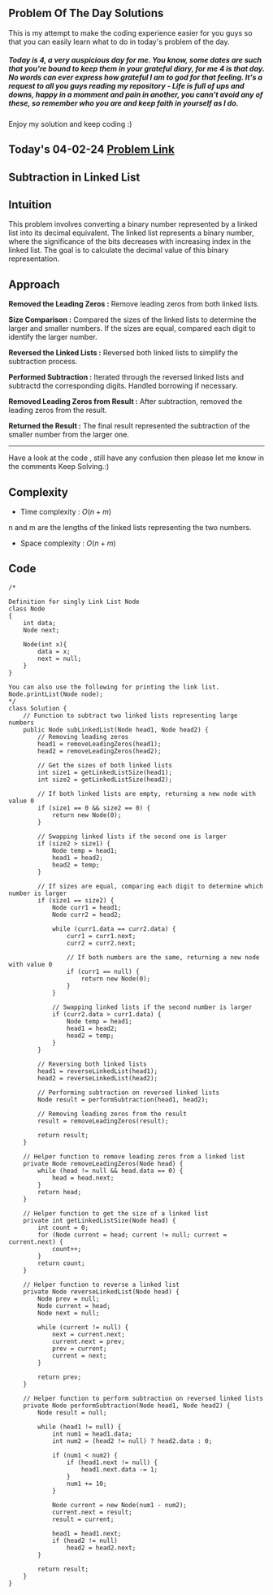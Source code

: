 ## Problem Of The Day Solutions

This is my attempt to make the coding experience easier for you guys so that you can easily learn what to do in today's problem of the day.

##### Today is 4, a very auspicious day for me. You know, some dates are such that you're bound to keep them in your grateful diary, for me 4 is that day. No words can ever express how grateful I am to god for that feeling. It's a request to all you guys reading my repository - Life is full of ups and downs, happy in a momment and pain in another, you cann't avoid any of these, so remember who you are and keep faith in yourself as I do.
Enjoy my solution and keep coding :)


## Today's 04-02-24 [Problem Link](https://www.geeksforgeeks.org/problems/subtraction-in-linked-list/1)
## Subtraction in Linked List

## Intuition

This problem involves converting a binary number represented by a linked list into its decimal equivalent. The linked list represents a binary number, where the significance of the bits decreases with increasing index in the linked list. The goal is to calculate the decimal value of this binary representation.

## Approach

**Removed the Leading Zeros :** Remove leading zeros from both linked lists.

**Size Comparison :** Compared the sizes of the linked lists to determine the larger and smaller numbers. If the sizes are equal, compared each digit to identify the larger number.

**Reversed the Linked Lists :** Reversed both linked lists to simplify the subtraction process.

**Performed Subtraction :** Iterated through the reversed linked lists and subtractd the corresponding digits. Handled borrowing if necessary.

**Removed Leading Zeros from Result :** After subtraction, removed the leading zeros from the result.

**Returned the Result :** The final result represented the subtraction of the smaller number from the larger one.

---
Have a look at the code , still have any confusion then please let me know in the comments
Keep Solving.:)

## Complexity
- Time complexity : $O(n + m)$
<!-- Add your time complexity here, e.g. $$O())$$ -->

n and m are the lengths of the linked lists representing the two numbers.

- Space complexity : $O(n + m)$ 
<!-- Add your space complexity here, e.g. $$O(n)$$ -->

## Code 
```
/*

Definition for singly Link List Node
class Node
{
    int data;
    Node next;

    Node(int x){
        data = x;
        next = null;
    }
}

You can also use the following for printing the link list.
Node.printList(Node node);
*/
class Solution {
    // Function to subtract two linked lists representing large numbers
    public Node subLinkedList(Node head1, Node head2) {
        // Removing leading zeros
        head1 = removeLeadingZeros(head1);
        head2 = removeLeadingZeros(head2);

        // Get the sizes of both linked lists
        int size1 = getLinkedListSize(head1);
        int size2 = getLinkedListSize(head2);

        // If both linked lists are empty, returning a new node with value 0
        if (size1 == 0 && size2 == 0) {
            return new Node(0);
        }

        // Swapping linked lists if the second one is larger
        if (size2 > size1) {
            Node temp = head1;
            head1 = head2;
            head2 = temp;
        }

        // If sizes are equal, comparing each digit to determine which number is larger
        if (size1 == size2) {
            Node curr1 = head1;
            Node curr2 = head2;

            while (curr1.data == curr2.data) {
                curr1 = curr1.next;
                curr2 = curr2.next;

                // If both numbers are the same, returning a new node with value 0
                if (curr1 == null) {
                    return new Node(0);
                }
            }

            // Swapping linked lists if the second number is larger
            if (curr2.data > curr1.data) {
                Node temp = head1;
                head1 = head2;
                head2 = temp;
            }
        }

        // Reversing both linked lists
        head1 = reverseLinkedList(head1);
        head2 = reverseLinkedList(head2);

        // Performing subtraction on reversed linked lists
        Node result = performSubtraction(head1, head2);

        // Removing leading zeros from the result
        result = removeLeadingZeros(result);

        return result;
    }

    // Helper function to remove leading zeros from a linked list
    private Node removeLeadingZeros(Node head) {
        while (head != null && head.data == 0) {
            head = head.next;
        }
        return head;
    }

    // Helper function to get the size of a linked list
    private int getLinkedListSize(Node head) {
        int count = 0;
        for (Node current = head; current != null; current = current.next) {
            count++;
        }
        return count;
    }

    // Helper function to reverse a linked list
    private Node reverseLinkedList(Node head) {
        Node prev = null;
        Node current = head;
        Node next = null;

        while (current != null) {
            next = current.next;
            current.next = prev;
            prev = current;
            current = next;
        }

        return prev;
    }

    // Helper function to perform subtraction on reversed linked lists
    private Node performSubtraction(Node head1, Node head2) {
        Node result = null;

        while (head1 != null) {
            int num1 = head1.data;
            int num2 = (head2 != null) ? head2.data : 0;

            if (num1 < num2) {
                if (head1.next != null) {
                    head1.next.data -= 1;
                }
                num1 += 10;
            }

            Node current = new Node(num1 - num2);
            current.next = result;
            result = current;

            head1 = head1.next;
            if (head2 != null)
                head2 = head2.next;
        }

        return result;
    }
}
```

